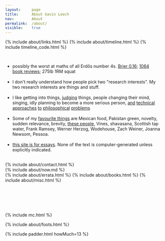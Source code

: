 ```yaml
---
layout: 	page
title: 		About Gavin Leech
nav: 		About
permalink:	/about/
visible:	true
---
```


{%	include about/links.html	%}
{%	include about/timeline.html		%}
{%	include timeline_code.html		%}

<br>



<ul class="beeg">
	<li>
		possibly the worst at maths of all Erdős number 4s. <!--  href="#fn:18" id="fnref:18">18  --> 
		<a class="noline" href="{{pred}}">Brier 0.16</a>; <a class="noline" href="{{grrr}}">1064 book reviews</a>; 275lb 1RM squat<br>
	</li>
	<br>
<!--  -->
<!-- * This isn't a blog. (Blogging is more <a href="/sites">speech</a> than writing.) All claims subject to change, under the principle of Long Content, i.e. I commit to improving my past work til I die. If you need to check for some reason, you can see all past versions in the <a href="{{argg}}">version control</a>. -->
<!--  -->
	<li>
		I don't really understand how people pick two "research interests". My two research interests are things and stuff.
	</li>
	<br>
	<li>
		I like getting into things, <a class="noline" href="{{g}}">judging</a> things, people changing their mind, singing, <!-- <a class="noline" href="/strength">lifting</a>, --> idly planning to become a more serious person, <a class="noline" href="{{sittler}}">and</a> <a class="noline" href="{{cs}}">technical</a> <a class="noline" href="{{orseau}}">approaches</a> <a class="noline" href="{{welf}}">to</a> <a class="noline" href="{{shminux}}">philosophical</a> <a class="noline" href="{{comp1}}">problems</a>
	</li>
	<br>
	<!-- https://www.scottaaronson.com/papers/philos.pdf -->
	<!-- teaching people who want to know -->
	<li>
		Some of my <a href="/rec">favourite things</a> are Mexican food, Pakistan green, novelty, sudden relevance, brevity, <a class="noline" href="/deaths">these people</a>, Vines, shavasana, Scottish tap water, Frank Ramsey, Werner Herzog, Wodehouse, Zach Weiner, Joanna Newsom, Pessoa.
		<!-- , and Jonathan Meades. -->
		<!-- <a href="{{starlings}}">this video</a>,  -->
	</li>
	<br>
	<li>
		<a href="/">this site is for essays</a>. None of the text is computer-generated unless explicitly indicated.
	</li>
</ul>



<br>

<!-- <div class="accordion">
	<h3>Good arguments</h3>
	<div>
		{%		include about/arguments.html		%}
	</div>
</div>
 -->

<div class="accordion">	
	{%	include about/contact.html 	%}	
</div>
	{%	include about/now.md	%}
<div class="accordion">	
	{%	include about/errata.html	%}	
	{%	include about/books.html	%}	
	{%	include about/misc.html	%}
</div>

<br><br><br><br>


{%    include mc.html  %}


{%	include about/foots.html	%}



{%	include padder.html 	howMuch=13	%}